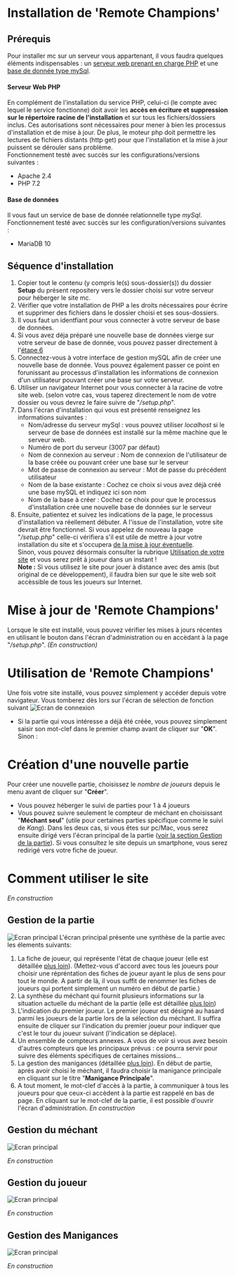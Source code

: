 # Installation de 'Remote Champions'
## Prérequis
Pour installer mc sur un serveur vous appartenant, il vous faudra quelques éléments indispensables : un [serveur web prenant en charge PHP](https:#serveur-web-php) et une [base de donnée type mySql](https:#base-de-données).
#### Serveur Web PHP
En complément de l'installation du service PHP, celui-ci (le compte avec lequel le service fonctionne) doit avoir les **accès en écriture et suppression sur le répertoire racine de l'installation** et sur tous les fichiers/dossiers inclus. Ces autorisations sont nécessaires pour mener à bien les processus d'installation et de mise à jour.
De plus, le moteur php doit permettre les lectures de fichiers distants (http get) pour que l'installation et la mise à jour puissent se dérouler sans problème.  
Fonctionnement testé avec succès sur les configurations/versions suivantes :
 - Apache 2.4
 - PHP 7.2
#### Base de données
Il vous faut un service de base de donnée relationnelle type *mySql*.  
Fonctionnement testé avec succès sur les configuration/versions suivantes :
 - MariaDB 10
## Séquence d'installation
1. Copier tout le contenu (y compris le(s) sous-dossier(s)) du dossier **Setup** du présent repositery vers le dossier choisi sur votre serveur pour héberger le site mc.
1. Vérifier que votre installation de PHP a les droits nécessaires pour écrire et supprimer des fichiers dans le dossier choisi et ses sous-dossiers.
1. Il vous faut un identfiant pour vous connecter à votre serveur de base de données.
1. Si vous avez déja préparé une nouvelle base de données vierge sur votre serveur de base de donnée, vous pouvez passer directement à l'[étape 6](https:#setupLaunch)
1. Connectez-vous à votre interface de gestion mySQL afin de créer une nouvelle base de donnée. Vous pouvez également passer ce point en forunissant au processus d'installation les informations de connexion d'un utilisateur pouvant créer une base sur votre serveur.
1. <a name="setupLaunch"></a>Utiliser un navigateur Internet pour vous connecter à la racine de votre site web. (selon votre cas, vous taperez directement le nom de votre dossier ou vous devrez le faire suivre de "*/setup.php*".
1. Dans l'écran d'installation qui vous est présenté renseignez les informations suivantes :
   - Nom/adresse du serveur mySql : vous pouvez utiliser *localhost* si le serveur de base de données est installé sur la même machine que le serveur web.
   - Numéro de port du serveur (3007 par défaut)
   - Nom de connexion au serveur : Nom de connexion de l'utilisateur de la base créée ou pouvant créer une base sur le serveur
   - Mot de passe de connexion au serveur : Mot de passe du précédent utilisateur
   - Nom de la base existante : Cochez ce choix si vous avez déjà créé une base mySQL et indiquez ici son nom
   - Nom de la base à créer : Cochez ce choix pour que le processus d'installation crée une nouvelle base de données sur le serveur
1. Ensuite, patientez et suivez les indications de la page, le processus d'installation va réellement débuter.
A l'issue de l'installation, votre site devrait être fonctionnel. Si vous appelez de nouveau la page "*/setup.php*" celle-ci vérifiera s'il est utile de mettre à jour votre installation du site et s'occupera [de la mise à jour éventuelle](https:#Mise-à-jour-de-remote-champions).  
Sinon, vous pouvez désormais consulter la rubrique [Utilisation de votre site](https:#Utilisation-de-remote-champions) et vous serez prêt à joueur dans un instant !  
**Note :** Si vous utilisez le site pour jouer à distance avec des amis (but original de ce développement), il faudra bien sur que le site web soit accèssible de tous les joueurs sur Internet.
# Mise à jour de 'Remote Champions'
Lorsque le site est installé, vous pouvez vérifier les mises à jours récentes en utilisant le bouton dans l'écran d'administration ou en accèdant à la page "*/setup.php*".
*(En construction)*
# Utilisation de 'Remote Champions'
Une fois votre site installé, vous pouvez simplement y accéder depuis votre navigateur. Vous tomberez dès lors sur l'écran de sélection de fonction suivant
![Ecran de connexion](illus1.png "Ecran de connexion")
- Si la partie qui vous intéresse a déjà été créée, vous pouvez simplement saisir son mot-clef dans le premier champ avant de cliquer sur "**OK**". Sinon :
# Création d'une nouvelle partie
Pour créer une nouvelle partie, choisissez le *nombre de joueurs* depuis le menu avant de cliquer sur "**Créer**".
 - Vous pouvez héberger le suivi de parties pour 1 à 4 joueurs
 - Vous pouvez suivre seulement le compteur de méchant en choisissant "**Méchant seul**" (utile pour certaines parties spécifique comme le suivi de *Kang*).
Dans les deux cas, si vous êtes sur pc/Mac, vous serez ensuite dirigé vers l'écran principal de la partie ([voir la section Gestion de la partie](https:#Gestiondelapartie)). Si vous consultez le site depuis un smartphone, vous serez redirigé vers votre fiche de joueur.
# Comment utiliser le site
*En construction*
## Gestion de la partie
![Ecran principal](illus2.png "Ecran principal")
L'écran principal présente une synthèse de la partie avec les élements suivants:
 1. La fiche de joueur, qui représente l'état de chaque joueur (elle est détaillée [plus loin](https:#Gestiondujoueur)). (Mettez-vous d'accord avec tous les joueurs pour choisir une répréntation des fiches de joueur ayant le plus de sens pour tout le monde. A partir de là, il vous suffit de renommer les fiches de joueurs qui portent simplement un numéro en début de partie.)
 1. La synthèse du méchant qui fournit plusieurs informations sur la situation actuelle du méchant de la partie (elle est détaillée [plus loin](https#Gestionduméchant))
 1. L'indication du premier joueur. Le premier joueur est désigné au hasard parmi les joueurs de la partie lors de la sélection du méchant. Il suffira ensuite de cliquer sur l'indication du premier joueur pour indiquer que c'est le tour du joueur suivant (l'indication se déplace).
 1. Un ensemble de compteurs annexes. A vous de voir si vous avez besoin d'autres compteurs que les principaux prévus : ce pourra servir pour suivre des éléments spécifiques de certaines missions...
 1. La gestion des manigances (détaillée [plus loin](https#GestiondesManigances)). En début de partie, aprés avoir choisi le méchant, il faudra choisir la manigance principale en cliquant sur le titre "**Manigance Principale**".
 1. A tout moment, le mot-clef d'accès à la partie, à communiquer à tous les joueurs pour que ceux-ci accèdent à la partie est rappelé en bas de page. En cliquant sur le mot-clef de la partie, il est possible d'ouvrir l'écran d'administration.
*En construction*
## Gestion du méchant
![Ecran principal](illus3.png "Ecran principal")

*En construction*
## Gestion du joueur
![Ecran principal](illus4.png "Ecran principal")

*En construction*
## Gestion des Manigances
![Ecran principal](illus5.png "Ecran principal")

*En construction*
